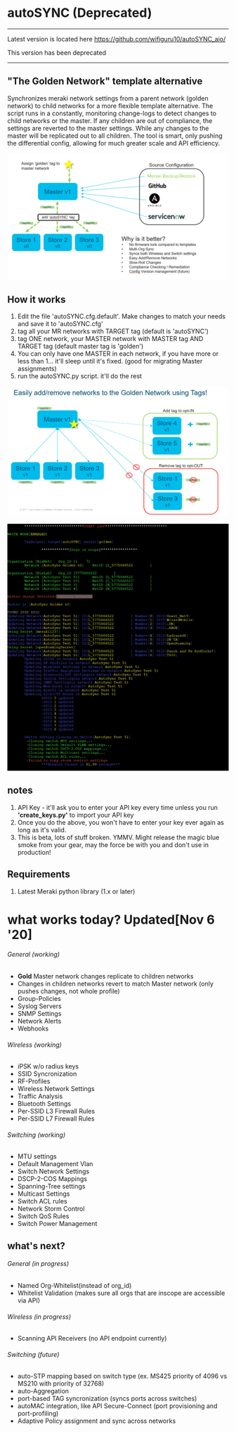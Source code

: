 # autoSYNC (Deprecated)

****
Latest version is located here https://github.com/wifiguru10/autoSYNC_aio/

This version has been deprecated
*****


## "The Golden Network" template alternative
Synchronizes meraki network settings from a parent network (golden network) to child networks for a more flexible template alternative. The script runs in a constantly, monitoring change-logs to detect changes to child networks or the master. If any children are out of compliance, the settings are reverted to the master settings. While any changes to the master will be replicated out to all children. The tool is smart, only pushing the differential config, allowing for much greater scale and API efficiency.

![autoSYNC Day1 Getting-Started](Images/day1.png)

## How it works
1. Edit the file 'autoSYNC.cfg.default'. Make changes to match your needs and save it to 'autoSYNC.cfg'
2. tag all your MR networks with TARGET tag (default is 'autoSYNC')
3. tag ONE network, your MASTER network with MASTER tag AND TARGET tag (default master tag is 'golden')
4. You can only have one MASTER in each network, if you have more or less than 1... it'll sleep until it's fixed. (good for migrating Master assignments)
4. run the autoSYNC.py script. it'll do the rest

![autoSYNC Adding/Removing Networks](Images/addremove.png)

![autoSYNC Example Usage](Images/autoSYNC.png)

## notes
1. API Key - it'll ask you to enter your API key every time unless you run **'create_keys.py'** to import your API key
2. Once you do the above, you won't have to enter your key ever again as long as it's valid. 
3. This is beta, lots of stuff broken. YMMV. Might release the magic blue smoke from your gear, may the force be with you and don't use in production!

## Requirements
1. Latest Meraki python library (1.x or later)


# what works today? **Updated[Nov 6 '20]**

###### General (working)
* **Gold** Master network changes replicate to children networks
* Changes in children networks revert to match Master network (only pushes changes, not whole profile)
* Group-Policies
* Syslog Servers
* SNMP Settings
* Network Alerts
* Webhooks

###### Wireless (working)
* iPSK w/o radius keys
* SSID Syncronization
* RF-Profiles
* Wireless Network Settings
* Traffic Analysis
* Bluetooth Settings
* Per-SSID L3 Firewall Rules
* Per-SSID L7 Firewall Rules

###### Switching (working)
* MTU settings
* Default Management Vlan
* Switch Network Settings
* DSCP-2-COS Mappings
* Spanning-Tree settings
* Multicast Settings
* Switch ACL rules
* Network Storm Control
* Switch QoS Rules
* Switch Power Management

## what's next?

###### General (in progress)

* Named Org-Whitelist(instead of org_id)
* Whitelist Validation (makes sure all orgs that are inscope are accessible via API)

###### Wireless (in progress)
* Scanning API Receivers (no API endpoint currently)

###### Switching (future)
* auto-STP mapping based on switch type (ex. MS425 priority of 4096 vs MS210 with priority of 32768)
* auto-Aggregation
* port-based TAG syncronization (syncs ports across switches)
* autoMAC integration, like API Secure-Connect (port provisioning and port-profiling) 
* Adaptive Policy assignment and sync across networks

